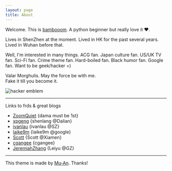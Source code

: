 ```yaml
---
layout: page
title: About
---
```


Welcome. This is [bambooom](http://bambooom.github.io).
A python beginner but really love it ♥.

Lives in ShenZhen at the moment.
Lived in HK for the past several years.
Lived in Wuhan before that.

Well,
I'm interested in many things.
ACG fan. Japan culture fan. US/UK TV fan.
Sci-Fi fan. Crime theme fan. Hard-boiled fan.
Black humor fan.
Google fan.
Want to be geek/hacker =)

Valar Morghulis. May the force be with me.  
Fake it till you become it.

<img src='http://www.catb.org/hacker-emblem/glider.png' alt='hacker emblem' />

---
Links to frds & great blogs

* [ZoomQuiet](http://zoomquiet.io/) {dama must be 1st}
* [xpgeng](http://xpgeng.xyz/) {shenlang @Dalian}
* [ivanlau](http://www.ivanlau.com/) {ivanlau @SZ}
* [laike9m](https://laike9m.com/) {laike9m @google}
* [Scott](http://scottming.github.io/) {Scott @Xiamen}
* [cgangee](http://www.cgangee.com/) {cgangee}
* [JeremiahZhang](https://jeremiahzhang.github.io/) {Leiyu @GZ}


---
This theme is made by [Mu-An](http://muan.co). Thanks!
